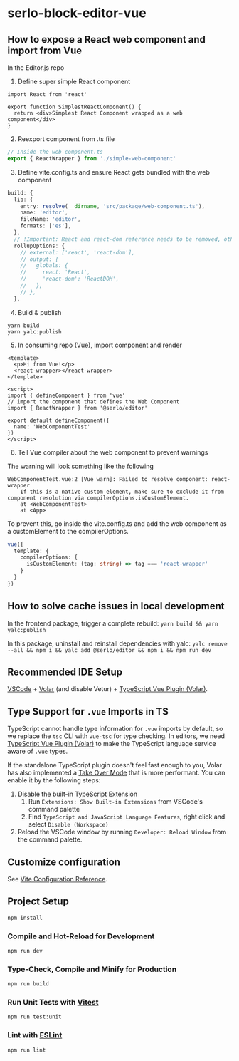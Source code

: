 # serlo-block-editor-vue

## How to expose a React web component and import from Vue

In the Editor.js repo

1. Define super simple React component

```tsx
import React from 'react'

export function SimplestReactComponent() {
  return <div>Simplest React Component wrapped as a web component</div>
}
```

2. Reexport component from .ts file

```TypeScript
// Inside the web-component.ts
export { ReactWrapper } from './simple-web-component'
```

3. Define vite.config.ts and ensure React gets bundled with the web component

```TypeScript
build: {
  lib: {
    entry: resolve(__dirname, 'src/package/web-component.ts'),
    name: 'editor',
    fileName: 'editor',
    formats: ['es'],
  },
  // !Important: React and react-dom reference needs to be removed, otherwise it doesn't get bundled and Vue.js can't consume the package. (errors like `createRoot` is not defined)
  rollupOptions: {
    // external: ['react', 'react-dom'],
    // output: {
    //   globals: {
    //     react: 'React',
    //     'react-dom': 'ReactDOM',
    //   },
    // },
  },
```

4. Build & publish

```
yarn build
yarn yalc:publish
```

5. In consuming repo (Vue), import component and render

```vue
<template>
  <p>Hi from Vue!</p>
  <react-wrapper></react-wrapper>
</template>

<script>
import { defineComponent } from 'vue'
// import the component that defines the Web Component
import { ReactWrapper } from '@serlo/editor'

export default defineComponent({
  name: 'WebComponentTest'
})
</script>
```

6. Tell Vue compiler about the web component to prevent warnings

The warning will look something like the following

```
WebComponentTest.vue:2 [Vue warn]: Failed to resolve component: react-wrapper
    If this is a native custom element, make sure to exclude it from component resolution via compilerOptions.isCustomElement.
    at <WebComponentTest>
    at <App>
```

To prevent this, go inside the vite.config.ts and add the web component as a customElement to the compilerOptions.

```TypeScript
vue({
  template: {
    compilerOptions: {
      isCustomElement: (tag: string) => tag === 'react-wrapper'
    }
  }
})
```

## How to solve cache issues in local development

In the frontend package, trigger a complete rebuild:
`yarn build && yarn yalc:publish`

In this package, uninstall and reinstall dependencies with yalc:
`yalc remove --all && npm i && yalc add @serlo/editor && npm i && npm run dev`

## Recommended IDE Setup

[VSCode](https://code.visualstudio.com/) + [Volar](https://marketplace.visualstudio.com/items?itemName=Vue.volar) (and disable Vetur) + [TypeScript Vue Plugin (Volar)](https://marketplace.visualstudio.com/items?itemName=Vue.vscode-typescript-vue-plugin).

## Type Support for `.vue` Imports in TS

TypeScript cannot handle type information for `.vue` imports by default, so we replace the `tsc` CLI with `vue-tsc` for type checking. In editors, we need [TypeScript Vue Plugin (Volar)](https://marketplace.visualstudio.com/items?itemName=Vue.vscode-typescript-vue-plugin) to make the TypeScript language service aware of `.vue` types.

If the standalone TypeScript plugin doesn't feel fast enough to you, Volar has also implemented a [Take Over Mode](https://github.com/johnsoncodehk/volar/discussions/471#discussioncomment-1361669) that is more performant. You can enable it by the following steps:

1. Disable the built-in TypeScript Extension
   1. Run `Extensions: Show Built-in Extensions` from VSCode's command palette
   2. Find `TypeScript and JavaScript Language Features`, right click and select `Disable (Workspace)`
2. Reload the VSCode window by running `Developer: Reload Window` from the command palette.

## Customize configuration

See [Vite Configuration Reference](https://vitejs.dev/config/).

## Project Setup

```sh
npm install
```

### Compile and Hot-Reload for Development

```sh
npm run dev
```

### Type-Check, Compile and Minify for Production

```sh
npm run build
```

### Run Unit Tests with [Vitest](https://vitest.dev/)

```sh
npm run test:unit
```

### Lint with [ESLint](https://eslint.org/)

```sh
npm run lint
```

